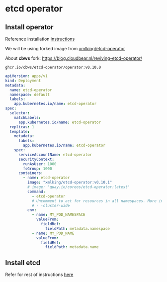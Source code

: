 # etcd operator

## Install operator

Reference installation [instructions](https://github.com/coreos/etcd-operator/blob/master/doc/user/install_guide.md)

We will be using forked image from [xmlking/etcd-operator](https://github.com/xmlking/etcd-operator)

About __cbws__ fork: <https://blog.cloudbear.nl/reviving-etcd-operator/>

`ghcr.io/cbws/etcd-operator/operator:v0.10.0`

```yaml
apiVersion: apps/v1
kind: Deployment
metadata:
  name: etcd-operator
  namespace: default
  labels:
    app.kubernetes.io/name: etcd-operator
spec:
  selector:
    matchLabels:
      app.kubernetes.io/name: etcd-operator
  replicas: 1
  template:
    metadata:
      labels:
        app.kubernetes.io/name: etcd-operator
    spec:
      serviceAccountName: etcd-operator
      securityContext:
        runAsUser: 1000
        fsGroup: 1000
      containers:
        - name: etcd-operator
          image: "xmlking/etcd-operator:v0.10.1"
          # image: 'quay.io/coreos/etcd-operator:latest'
          command:
            - etcd-operator
            # Uncomment to act for resources in all namespaces. More information in doc/user/clusterwide.md
            # - -cluster-wide
          env:
            - name: MY_POD_NAMESPACE
              valueFrom:
                fieldRef:
                  fieldPath: metadata.namespace
            - name: MY_POD_NAME
              valueFrom:
                fieldRef:
                  fieldPath: metadata.name
```

## Install etcd

Refer for rest of instructions [here](../../config/base/etcd/README.md)
